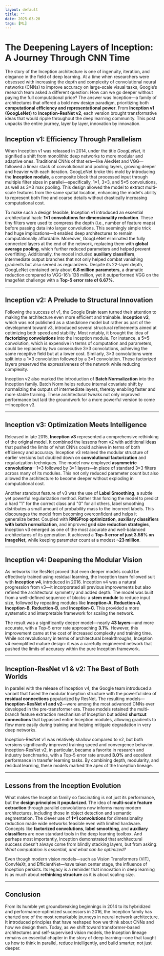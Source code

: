 ```yaml
---
layout: default
title: ""
date: 2025-03-20
tags: [ML]
---
```


# The Deepening Layers of Inception: A Journey Through CNN Time

The story of the Inception architecture is one of ingenuity, iteration, and elegance in the field of deep learning. At a time when researchers were obsessed with increasing the depth and complexity of convolutional neural networks (CNNs) to improve accuracy on large-scale visual tasks, Google’s research team asked a different question: How can we go deeper without paying the full computational price? The answer was Inception—a family of architectures that offered a bold new design paradigm, prioritizing both **computational efficiency and representational power**. From **Inception v1 (GoogLeNet)** to **Inception-ResNet v2**, each version brought transformative ideas that would ripple throughout the deep learning community. This post unpacks the entire journey, layer by layer, innovation by innovation.

<!--more-->

## Inception v1: Efficiency Through Parallelism

When Inception v1 was released in 2014, under the title *GoogLeNet*, it signified a shift from monolithic deep networks to more modular and adaptive ones. Traditional CNNs of that era—like AlexNet and VGG—followed a linear stack of convolutional and pooling layers, growing deeper and heavier with each iteration. GoogLeNet broke this mold by introducing the **Inception module**, a composite block that processed input through multiple filter sizes in parallel—specifically, 1×1, 3×3, and 5×5 convolutions, as well as 3×3 max pooling. This design allowed the model to extract multi-scale features from the same spatial location, enhancing the model’s ability to represent both fine and coarse details without drastically increasing computational cost.

To make such a design feasible, Inception v1 introduced an essential architectural hack: **1×1 convolutions for dimensionality reduction**. These tiny filters were used to compress the depth (i.e., number of feature maps) before passing data into larger convolutions. This seemingly simple trick had huge implications—it enabled deep architectures to remain computationally affordable. Moreover, GoogLeNet eliminated the fully connected layers at the end of the network, replacing them with **global average pooling**, which further reduced parameters and helped prevent overfitting. Additionally, the model included **auxiliary classifiers**, intermediate output branches that not only helped combat vanishing gradients but also served as regularizers. Despite its 22-layer depth, GoogLeNet contained only about **6.8 million parameters**, a dramatic reduction compared to VGG-16’s 138 million, yet it outperformed VGG on the ImageNet challenge with a **Top-5 error rate of 6.67%**.

---

## Inception v2: A Prelude to Structural Innovation

Following the success of v1, the Google Brain team turned their attention to making the architecture even more efficient and trainable. **Inception v2**, which was not published as a standalone model but rather as part of the development toward v3, introduced several structural refinements aimed at optimizing both speed and stability. Most notably, it brought the idea of **factorizing convolutions** into the Inception module. For instance, a 5×5 convolution, which is expensive in terms of computation and parameters, could be replaced by two consecutive 3×3 convolutions, achieving the same receptive field but at a lower cost. Similarly, 3×3 convolutions were split into a 1×3 convolution followed by a 3×1 convolution. These factorized layers preserved the expressiveness of the network while reducing complexity.

Inception v2 also marked the introduction of **Batch Normalization** into the Inception family. Batch Norm helps reduce internal covariate shift by normalizing the outputs of intermediate layers, thereby enabling faster and more stable training. These architectural tweaks not only improved performance but laid the groundwork for a more powerful version to come—Inception v3.

---

## Inception v3: Optimization Meets Intelligence

Released in late 2015, **Inception v3** represented a comprehensive rethinking of the original model. It combined the lessons from v2 with additional ideas that pushed the limits of what CNNs could achieve in terms of both efficiency and accuracy. Inception v3 retained the modular structure of earlier versions but doubled down on **convolutional factorization** and regularization techniques. The model now employed **asymmetric convolutions**—1×3 followed by 3×1 layers—in place of standard 3×3 filters across many of its modules. This not only reduced parameter count but also allowed the architecture to become deeper without exploding in computational cost.

Another standout feature of v3 was the use of **Label Smoothing**, a subtle yet powerful regularization method. Rather than forcing the model to predict a hard "1" for the correct class and "0" for all others, label smoothing distributes a small amount of probability mass to the incorrect labels. This discourages the model from becoming overconfident and helps it generalize better. Coupled with **RMSProp optimization**, **auxiliary classifiers with batch normalization**, and improved **grid size reduction strategies**, Inception v3 emerged as one of the most accurate and well-balanced architectures of its generation. It achieved a **Top-5 error of just 3.58% on ImageNet**, while keeping parameter count at a modest **~23 million**.

---

## Inception v4: Deepening the Modular Vision

As networks like ResNet proved that even deeper models could be effectively trained using residual learning, the Inception team followed suit with **Inception v4**, introduced in 2016. Inception v4 was a natural progression from v3—it incorporated all previous improvements but also refined the architectural symmetry and added depth. The model was built from a well-defined sequence of blocks: a **stem module** to reduce input size, followed by repeating modules like **Inception-A**, **Reduction-A**, **Inception-B**, **Reduction-B**, and **Inception-C**. This provided a more systematic and interpretable framework for scaling the network.

The result was a significantly deeper model—nearly **43 layers**—and more accurate, with a Top-5 error rate approaching **3.1%**. However, this improvement came at the cost of increased complexity and training time. While not revolutionary in terms of architectural breakthroughs, Inception v4 exemplified mature design: it was a carefully engineered network that pushed the limits of accuracy within the pure Inception framework.

---

## Inception-ResNet v1 & v2: The Best of Both Worlds

In parallel with the release of Inception v4, the Google team introduced a variant that fused the modular Inception structure with the powerful idea of **residual connections** popularized by ResNet. The resulting models—**Inception-ResNet v1 and v2**—were among the most advanced CNNs ever developed in the pre-transformer era. These models retained the multi-branch feature extraction mechanism of Inception but added **shortcut connections** that bypassed entire Inception modules, allowing gradients to flow more easily during training and helping mitigate degradation in very deep networks.

Inception-ResNet v1 was relatively shallow compared to v2, but both versions significantly improved training speed and convergence behavior. Inception-ResNet v2, in particular, became a favorite in research and industry benchmarks, with a Top-5 error rate around **3.0%** and excellent performance in transfer learning tasks. By combining depth, modularity, and residual learning, these models marked the apex of the Inception lineage.

---

## Lessons from the Inception Evolution

What makes the Inception family so fascinating is not just its performance, but the **design principles it popularized**. The idea of **multi-scale feature extraction** through parallel convolutions now informs many modern architectures, including those in object detection and semantic segmentation. The clever use of **1×1 convolutions** for dimensionality reduction made wide networks feasible even with limited hardware. Concepts like **factorized convolutions**, **label smoothing**, and **auxiliary classifiers** are now standard tools in the deep learning toolbox. And perhaps most importantly, Inception demonstrated that architectural success doesn't always come from blindly stacking layers, but from asking: *What computation is essential, and what can be optimized?*

Even though modern vision models—such as Vision Transformers (ViT), ConvNeXt, and EfficientNet—have taken center stage, the influence of Inception persists. Its legacy is a reminder that innovation in deep learning is as much about **rethinking structure** as it is about scaling size.

---

## Conclusion

From its humble yet groundbreaking beginnings in 2014 to its hybridized and performance-optimized successors in 2016, the Inception family has charted one of the most remarkable journeys in neural network architecture. It introduced principles that have reshaped how we think about CNNs and how we design them. Today, as we shift toward transformer-based architectures and self-supervised vision models, the Inception lineage remains an essential chapter in the story of deep learning—one that taught us how to think in parallel, reduce intelligently, and build smarter, not just deeper.
